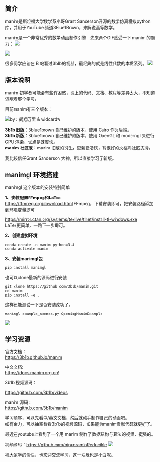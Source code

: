 

## 简介
manim是斯坦福大学数学系小哥Grant Sanderson开源的数学仿真模拟python库，并用于YouTube 频道3Blue1Brown，来解说高等数学。  

manim是一个非常优秀的数学动画制作引擎，先来两个GIF感受一下 manim 的魅力：
![](https://my-wechat.oss-cn-beijing.aliyuncs.com/ece58e52bb1fb59a109dfcd550cd062d_20211023211014.jpg)

![](https://my-wechat.oss-cn-beijing.aliyuncs.com/ad1583d96ce7e290fe4b68f01a9ec24f_20211023211032.jpg)

很多同学应该在 B 站看过3b1b的视频，最经典的就是线性代数的本质系列。
![](https://my-wechat.oss-cn-beijing.aliyuncs.com/image_20211023210452.png)


## 版本说明

manim 初学者可能会有些许困惑，网上的代码、文档、教程等差异太大，不知道该跟着那个学习。 

目前manim有三个版本：

![by：鹤翔万里 & widcardw](https://my-wechat.oss-cn-beijing.aliyuncs.com/image_20211026114738.png)

**3b1b 旧版**：3blue1brown 自己维护的版本，使用 Cairo 作为后端。  
**3b1b 新版**：3blue1brown 自己维护的版本，使用 OpenGL 和 moderngl 来进行 GPU 渲染，优点是速度快。  
**manim 社区版**：manim 旧版的衍生，更新更活跃，有很好的文档和社区支持。

我比较信任Grant Sanderson 大神，所以直接学习了新版。

## manimgl 环境搭建
manimgl 这个版本的安装特别简单


**1、安装配置FFmpeg和LaTex**  
https://ffmpeg.org/download.html 
FFmpeg，下载安装即可，把安装路径添加到环境变量即可

https://mirror.ctan.org/systems/texlive/tlnet/install-tl-windows.exe  
LaTex更简单，一路下一步即可。

**2、创建虚拟环境**  
```
conda create -n manim python=3.8
conda activate manim
```

**3、安装manimgl包**  
```
pip install manimgl
```
也可以clone最新的源码进行安装
```
git clone https://github.com/3b1b/manim.git
cd manim
pip install -e .
```
这样还能测试一下是否安装成功了。
```
manimgl example_scenes.py OpeningManimExample
```
![](https://my-wechat.oss-cn-beijing.aliyuncs.com/1222_20211026225532.gif)

## 学习资源

官方文档：  
https://3b1b.github.io/manim

中文文档:  
https://docs.manim.org.cn/

3b1b 视频源码：  

https://github.com/3b1b/videos  

manim 源码：  
https://github.com/3b1b/manim  

学习顺序，可以先看中/英文文档，然后就动手制作自己的动画吧。  
如有余力，可以抽空看看3b1b的视频源码，如果能为manim贡献代码就更好了。

最近在youtube上看到了一个用 manim 制作了数据结构与算法的视频，挺强的。

视频源码：https://github.com/nipunramk/Reducible
![](https://my-wechat.oss-cn-beijing.aliyuncs.com/image_20211026170407.png)

祝大家学的愉快，也欢迎交流学习，这一块我也是小白呢。
